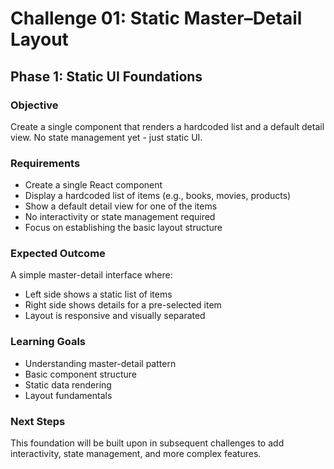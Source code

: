 # Challenge 01: Static Master–Detail Layout

## Phase 1: Static UI Foundations

### Objective
Create a single component that renders a hardcoded list and a default detail view. No state management yet - just static UI.

### Requirements
- Create a single React component
- Display a hardcoded list of items (e.g., books, movies, products)
- Show a default detail view for one of the items
- No interactivity or state management required
- Focus on establishing the basic layout structure

### Expected Outcome
A simple master-detail interface where:
- Left side shows a static list of items
- Right side shows details for a pre-selected item
- Layout is responsive and visually separated

### Learning Goals
- Understanding master-detail pattern
- Basic component structure
- Static data rendering
- Layout fundamentals

### Next Steps
This foundation will be built upon in subsequent challenges to add interactivity, state management, and more complex features.
